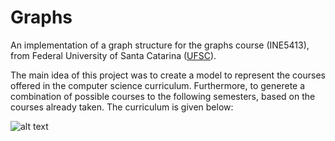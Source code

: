 # Graphs
An implementation of a graph structure for the graphs course (INE5413), from Federal University of Santa Catarina ([UFSC](http://cco.inf.ufsc.br/)).

The main idea of this project was to create a model to represent the courses offered in the computer science curriculum. Furthermore, to generete a combination of possible courses to the following semesters, based on the courses already taken. The curriculum is given below:

![alt text][curriculum]

[curriculum]: ''

